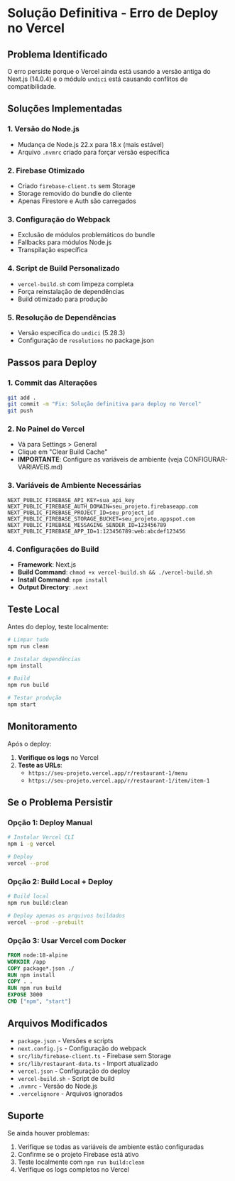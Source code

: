 # Solução Definitiva - Erro de Deploy no Vercel

## Problema Identificado

O erro persiste porque o Vercel ainda está usando a versão antiga do Next.js (14.0.4) e o módulo `undici` está causando conflitos de compatibilidade.

## Soluções Implementadas

### 1. **Versão do Node.js**

- Mudança de Node.js 22.x para 18.x (mais estável)
- Arquivo `.nvmrc` criado para forçar versão específica

### 2. **Firebase Otimizado**

- Criado `firebase-client.ts` sem Storage
- Storage removido do bundle do cliente
- Apenas Firestore e Auth são carregados

### 3. **Configuração do Webpack**

- Exclusão de módulos problemáticos do bundle
- Fallbacks para módulos Node.js
- Transpilação específica

### 4. **Script de Build Personalizado**

- `vercel-build.sh` com limpeza completa
- Força reinstalação de dependências
- Build otimizado para produção

### 5. **Resolução de Dependências**

- Versão específica do `undici` (5.28.3)
- Configuração de `resolutions` no package.json

## Passos para Deploy

### 1. **Commit das Alterações**

```bash
git add .
git commit -m "Fix: Solução definitiva para deploy no Vercel"
git push
```

### 2. **No Painel do Vercel**

- Vá para Settings > General
- Clique em "Clear Build Cache"
- **IMPORTANTE**: Configure as variáveis de ambiente (veja CONFIGURAR-VARIAVEIS.md)

### 3. **Variáveis de Ambiente Necessárias**

```env
NEXT_PUBLIC_FIREBASE_API_KEY=sua_api_key
NEXT_PUBLIC_FIREBASE_AUTH_DOMAIN=seu_projeto.firebaseapp.com
NEXT_PUBLIC_FIREBASE_PROJECT_ID=seu_project_id
NEXT_PUBLIC_FIREBASE_STORAGE_BUCKET=seu_projeto.appspot.com
NEXT_PUBLIC_FIREBASE_MESSAGING_SENDER_ID=123456789
NEXT_PUBLIC_FIREBASE_APP_ID=1:123456789:web:abcdef123456
```

### 4. **Configurações do Build**

- **Framework**: Next.js
- **Build Command**: `chmod +x vercel-build.sh && ./vercel-build.sh`
- **Install Command**: `npm install`
- **Output Directory**: `.next`

## Teste Local

Antes do deploy, teste localmente:

```bash
# Limpar tudo
npm run clean

# Instalar dependências
npm install

# Build
npm run build

# Testar produção
npm start
```

## Monitoramento

Após o deploy:

1. **Verifique os logs** no Vercel
2. **Teste as URLs**:
   - `https://seu-projeto.vercel.app/r/restaurant-1/menu`
   - `https://seu-projeto.vercel.app/r/restaurant-1/item/item-1`

## Se o Problema Persistir

### Opção 1: Deploy Manual

```bash
# Instalar Vercel CLI
npm i -g vercel

# Deploy
vercel --prod
```

### Opção 2: Build Local + Deploy

```bash
# Build local
npm run build:clean

# Deploy apenas os arquivos buildados
vercel --prod --prebuilt
```

### Opção 3: Usar Vercel com Docker

```dockerfile
FROM node:18-alpine
WORKDIR /app
COPY package*.json ./
RUN npm install
COPY . .
RUN npm run build
EXPOSE 3000
CMD ["npm", "start"]
```

## Arquivos Modificados

- `package.json` - Versões e scripts
- `next.config.js` - Configuração do webpack
- `src/lib/firebase-client.ts` - Firebase sem Storage
- `src/lib/restaurant-data.ts` - Import atualizado
- `vercel.json` - Configuração do deploy
- `vercel-build.sh` - Script de build
- `.nvmrc` - Versão do Node.js
- `.vercelignore` - Arquivos ignorados

## Suporte

Se ainda houver problemas:

1. Verifique se todas as variáveis de ambiente estão configuradas
2. Confirme se o projeto Firebase está ativo
3. Teste localmente com `npm run build:clean`
4. Verifique os logs completos no Vercel
